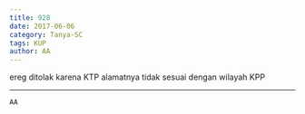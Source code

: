 ```yaml
---
title: 928
date: 2017-06-06
category: Tanya-SC
tags: KUP
author: AA
---
```


ereg ditolak karena KTP alamatnya tidak sesuai dengan wilayah KPP

---



`AA`
